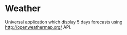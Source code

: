 # Weather

Universal application which display 5 days forecasts using http://openweathermap.org/ API.
